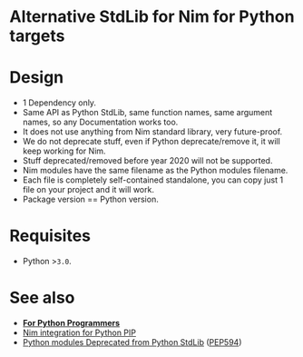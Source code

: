 # Alternative StdLib for Nim for Python targets


# Design

- 1 Dependency only.
- Same API as Python StdLib, same function names, same argument names, so any Documentation works too.
- It does not use anything from Nim standard library, very future-proof.
- We do not deprecate stuff, even if Python deprecate/remove it, it will keep working for Nim.
- Stuff deprecated/removed before year 2020 will not be supported.
- Nim modules have the same filename as the Python modules filename.
- Each file is completely self-contained standalone, you can copy just 1 file on your project and it will work.
- Package version == Python version.


# Requisites

- Python >`3.0`.


# See also

- [**For Python Programmers**](https://github.com/nim-lang/Nim/wiki/Nim-for-Python-Programmers#table-of-contents)
- [Nim integration for Python PIP](https://github.com/juancarlospaco/choosenim_install#nim-integration-for-python-pip)
- [Python modules Deprecated from Python StdLib](https://github.com/tiran/legacylib) ([PEP594](https://www.python.org/dev/peps/pep-0594))
